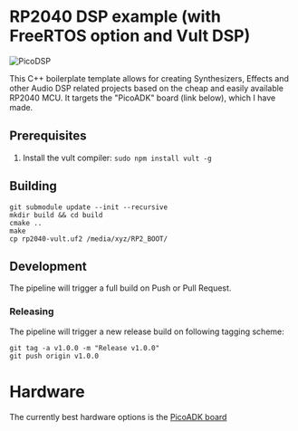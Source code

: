 # RP2040 DSP example (with FreeRTOS option and Vult DSP)
![PicoDSP](https://user-images.githubusercontent.com/6614616/197399619-0ff170fe-6a3b-443c-9fc0-def74e03e564.png)

This C++ boilerplate template allows for creating Synthesizers, Effects and other Audio DSP related projects based on the cheap and easily available RP2040 MCU. It targets the "PicoADK" board (link below), which I have made.
## Prerequisites

1. Install the  vult compiler: `sudo npm install vult -g`

## Building 
```
git submodule update --init --recursive
mkdir build && cd build
cmake ..
make
cp rp2040-vult.uf2 /media/xyz/RP2_BOOT/
```

## Development

The pipeline will trigger a full build on Push or Pull Request.

### Releasing

The pipeline will trigger a new release build on following tagging scheme:

```
git tag -a v1.0.0 -m "Release v1.0.0"
git push origin v1.0.0
```

# Hardware

The currently best hardware options is the [PicoADK board](https://github.com/DatanoiseTV/PicoDSP-Hardware)
